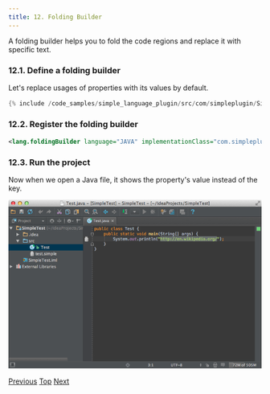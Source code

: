 ```yaml
---
title: 12. Folding Builder
---
```


A folding builder helps you to fold the code regions and replace it with specific text.

### 12.1. Define a folding builder

Let's replace usages of properties with its values by default.

```java
{% include /code_samples/simple_language_plugin/src/com/simpleplugin/SimpleFoldingBuilder.java %}
```

### 12.2. Register the folding builder

```xml
<lang.foldingBuilder language="JAVA" implementationClass="com.simpleplugin.SimpleFoldingBuilder"/>
```

### 12.3. Run the project

Now when we open a Java file, it shows the property's value instead of the key.

![Folding](img/folding.png)

[Previous](find_usages_provider.md)
[Top](/tutorials/custom_language_support_tutorial.md)
[Next](go_to_symbol_contributor.md)



